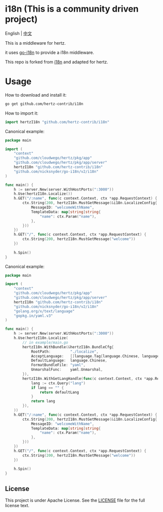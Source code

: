# i18n (This is a community driven project)
English | [中文](README_CN.md)

This is a middleware for hertz.

it uses [go-i18n](https://github.com/nicksnyder/go-i18n) to provide a i18n middleware. 

This repo is forked from [i18n](https://github.com/gin-contrib/i18n) and adapted for hertz.

# Usage 
How to download and install it:
```bash
go get github.com/hertz-contrib/i18n
```
How to import it:
```go
import hertzI18n "github.com/hertz-contrib/i18n"
```

Canonical example:
```go
package main

import (
	"context"
	"github.com/cloudwego/hertz/pkg/app"
	"github.com/cloudwego/hertz/pkg/app/server"
	hertzI18n "github.com/hertz-contrib/i18n"
	"github.com/nicksnyder/go-i18n/v2/i18n"
)

func main() {
	h := server.New(server.WithHostPorts(":3000"))
	h.Use(hertzI18n.Localize())
	h.GET("/:name", func(c context.Context, ctx *app.RequestContext) {
		ctx.String(200, hertzI18n.MustGetMessage(&i18n.LocalizeConfig{
			MessageID: "welcomeWithName",
			TemplateData: map[string]string{
				"name": ctx.Param("name"),
			},
		}))
	})
	h.GET("/", func(c context.Context, ctx *app.RequestContext) {
		ctx.String(200, hertzI18n.MustGetMessage("welcome"))
	})
	
	h.Spin()
}

```

Canonical example:
```go
package main

import (
	"context"
	"github.com/cloudwego/hertz/pkg/app"
	"github.com/cloudwego/hertz/pkg/app/server"
	hertzI18n "github.com/hertz-contrib/i18n"
	"github.com/nicksnyder/go-i18n/v2/i18n"
	"golang.org/x/text/language"
	"gopkg.in/yaml.v3"
)

func main() {
	h := server.New(server.WithHostPorts(":3000"))
	h.Use(hertzI18n.Localize(
		// in example/main.go
		hertzI18n.WithBundle(&hertzI18n.BundleCfg{
			RootPath:         "./localize",
			AcceptLanguage:   []language.Tag{language.Chinese, language.English},
			DefaultLanguage:  language.Chinese,
			FormatBundleFile: "yaml",
			UnmarshalFunc:    yaml.Unmarshal,
		}),
		hertzI18n.WithGetLangHandle(func(c context.Context, ctx *app.RequestContext, defaultLang string) string {
			lang := ctx.Query("lang")
			if lang == "" {
				return defaultLang
			}
			return lang
		}),
	))
	h.GET("/:name", func(c context.Context, ctx *app.RequestContext) {
		ctx.String(200, hertzI18n.MustGetMessage(&i18n.LocalizeConfig{
			MessageID: "welcomeWithName",
			TemplateData: map[string]string{
				"name": ctx.Param("name"),
			},
		}))
	})
	h.GET("/", func(c context.Context, ctx *app.RequestContext) {
		ctx.String(200, hertzI18n.MustGetMessage("welcome"))
	})
	
	h.Spin()
}

```

## License

This project is under Apache License. See the [LICENSE](LICENSE) file for the full license text.
